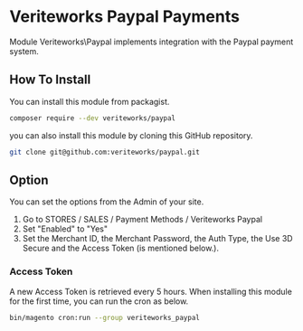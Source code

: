 # Veriteworks Paypal Payments

Module Veriteworks\Paypal implements integration with the Paypal payment system.

## How To Install
You can install this module from packagist.
```bash
composer require --dev veriteworks/paypal
```

you can also install this module by cloning this GitHub repository.
```bash
git clone git@github.com:veriteworks/paypal.git
```

## Option
You can set the options from the Admin of your site.

1. Go to STORES / SALES / Payment Methods / Veriteworks Paypal
2. Set "Enabled" to "Yes"
3. Set the Merchant ID, the Merchant Password, the Auth Type, the Use 3D Secure and the Access Token (is mentioned below.).

### Access Token
A new Access Token is retrieved every 5 hours.
When installing this module for the first time, you can run the cron as below.
```bash
bin/magento cron:run --group veriteworks_paypal
```
